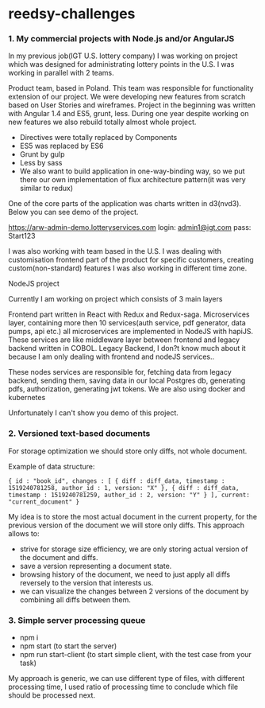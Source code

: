 # reedsy-challenges

### 1. My commercial projects with Node.js and/or AngularJS

In my previous job(IGT U.S. lottery company) I was working on project which was designed for administrating lottery points in the U.S.
I was working in parallel with 2 teams.

Product team, based in Poland.
This team was responsible for functionality extension of our project. We were developing new features from scratch based on User Stories and wireframes.
Project in the beginning was written with Angular 1.4 and ES5, grunt, less. During one year despite working on new features we also rebuild totally
almost whole project.
 - Directives were totally replaced by Components
 - ES5 was replaced by ES6
 - Grunt by gulp
 - Less by sass
 - We also want to build application in one-way-binding way, so we put there our own implementation of flux architecture pattern(it was very similar to redux)

One of the core parts of the application was charts written in d3(nvd3).
Below you can see demo of the project.

https://arw-admin-demo.lotteryservices.com
login: admin1@igt.com
pass: Start123

I was also working with team based in the U.S. I was dealing with customisation frontend part of the product for specific customers,
creating custom(non-standard) features
I was also working in different time zone.

NodeJS project

Currently I am working on project which consists of 3 main layers

Frontend part written in React with Redux and Redux-saga.
Microservices layer, containing more then 10 services(auth service, pdf generator, data pumps, api etc.) all microservices are implemented in NodeJS with hapiJS.
These services are like middleware layer between frontend and legacy backend written in COBOL.
Legacy Backend, I don?t know much about it because I am only dealing with frontend and nodeJS services..

These nodes services are responsible for, fetching data from legacy backend, sending them, saving data in our local Postgres db, generating pdfs, authorization, generating jwt tokens.
We are also using docker and kubernetes

Unfortunately I can't show you demo of this project.

### 2. Versioned text-based documents

For storage optimization we should store only diffs, not whole document.

Example of data structure:

`{
     id : "book_id",
     changes : [
        {
             diff : diff_data,
             timestamp : 1519240781258,
             author_id : 1,
             version: "X"
        },
        {
             diff : diff_data,
             timestamp : 1519240781259,
             author_id : 2,
             version: "Y"
        }
     ],
     current: "current_document"
 }`

 My idea is to store the most actual document in the current property, for the previous version of the document we will store
 only diffs.
 This approach allows to:
 - strive for storage size efficiency, we are only storing actual version of the document and diffs.
 - save a version representing a document state.
 - browsing history of the document, we need to just apply all diffs reversely to the version that interests us.
 - we can visualize the changes between 2 versions of the document by combining all diffs between them.

 ### 3. Simple server processing queue
 - npm i
 - npm start (to start the server)
 - npm run start-client (to start simple client, with the test case from your task)

 My approach is generic, we can use different type of files, with different processing time, I used ratio of processing time to conclude which file
 should be processed next.
